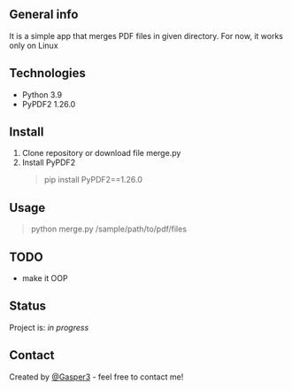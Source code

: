 ## General info
It is a simple app that merges PDF files in given directory. For now, it works only on Linux

## Technologies
* Python 3.9
* PyPDF2 1.26.0

## Install
1. Clone repository or download file merge.py
2. Install PyPDF2
    > pip install PyPDF2==1.26.0

## Usage
> python merge.py /sample/path/to/pdf/files
> 
## TODO
* make it OOP

## Status
Project is: _in progress_

## Contact
Created by [@Gasper3](https://github.com/Gasper3) - feel free to contact me!
